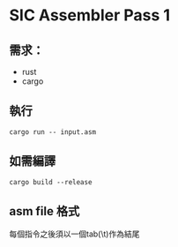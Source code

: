 # SIC Assembler Pass 1

## 需求：
- rust
- cargo

## 執行
```shell
cargo run -- input.asm
```

## 如需編譯
```shell
cargo build --release
```

## asm file 格式
每個指令之後須以一個tab(\t)作為結尾